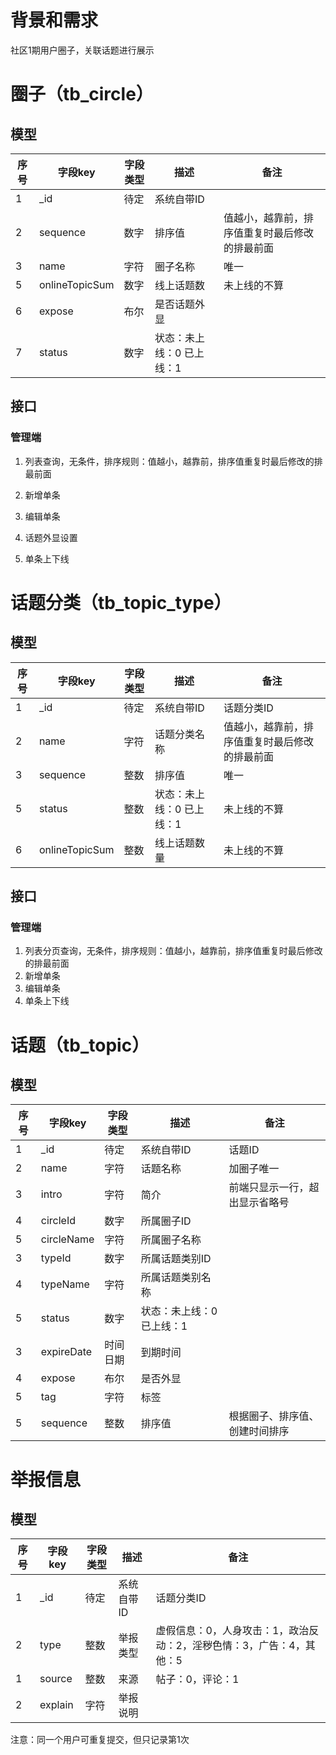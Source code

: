 # 背景和需求

社区1期用户圈子，关联话题进行展示

# 圈子（tb_circle）

## 模型

| 序号  | 字段key          | 字段类型 | 描述             | 备注                      |
|-----|----------------|------|----------------|-------------------------|
| 1   | _id            | 待定   | 系统自带ID         |                         |
| 2   | sequence       | 数字   | 排序值            | 值越小，越靠前，排序值重复时最后修改的排最前面 |
| 3   | name           | 字符   | 圈子名称           | 唯一                      |
| 5   | onlineTopicSum | 数字   | 线上话题数          | 未上线的不算                  |
| 6   | expose         | 布尔   | 是否话题外显         |                         |
| 7   | status         | 数字   | 状态：未上线：0 已上线：1 |                         |

## 接口

### 管理端

1. 列表查询，无条件，排序规则：值越小，越靠前，排序值重复时最后修改的排最前面

2. 新增单条

3. 编辑单条

4. 话题外显设置

5. 单条上下线

# 话题分类（tb_topic_type）

## 模型

| 序号  | 字段key          | 字段类型 | 描述             | 备注                      |
|-----|----------------|------|----------------|-------------------------|
| 1   | _id            | 待定   | 系统自带ID         | 话题分类ID                  |
| 2   | name           | 字符   | 话题分类名称         | 值越小，越靠前，排序值重复时最后修改的排最前面 |
| 3   | sequence       | 整数   | 排序值            | 唯一                      |
| 5   | status         | 整数   | 状态：未上线：0 已上线：1 | 未上线的不算                  |
| 6   | onlineTopicSum | 整数   | 线上话题数量         | 未上线的不算                  |

## 接口

### 管理端

1. 列表分页查询，无条件，排序规则：值越小，越靠前，排序值重复时最后修改的排最前面
2. 新增单条
3. 编辑单条
4. 单条上下线

# 话题（tb_topic）

## 模型

| 序号  | 字段key      | 字段类型 | 描述             | 备注              |
|-----|------------|------|----------------|-----------------|
| 1   | _id        | 待定   | 系统自带ID         | 话题ID            |
| 2   | name       | 字符   | 话题名称           | 加圈子唯一           |
| 3   | intro      | 字符   | 简介             | 前端只显示一行，超出显示省略号 |
| 4   | circleId   | 数字   | 所属圈子ID         |                 |
| 5   | circleName | 字符   | 所属圈子名称         |                 |
| 3   | typeId     | 数字   | 所属话题类别ID       |                 |
| 4   | typeName   | 字符   | 所属话题类别名称       |                 |
| 5   | status     | 数字   | 状态：未上线：0 已上线：1 |                 |
| 3   | expireDate | 时间日期 | 到期时间           |                 |
| 4   | expose     | 布尔   | 是否外显           |                 |
| 5   | tag        | 字符   | 标签             |                 |
| 5   | sequence   | 整数   | 排序值            | 根据圈子、排序值、创建时间排序 |

# 举报信息

## 模型

| 序号  | 字段key   | 字段类型 | 描述     | 备注                                    |
|-----|---------|------|--------|---------------------------------------|
| 1   | _id     | 待定   | 系统自带ID | 话题分类ID                                |
| 2   | type    | 整数   | 举报类型   | 虚假信息：0，人身攻击：1，政治反动：2，淫秽色情：3，广告：4，其他：5 |
| 1   | source  | 整数   | 来源     | 帖子：0，评论：1                             |
| 2   | explain | 字符   | 举报说明   |                                       |

注意：同一个用户可重复提交，但只记录第1次